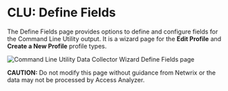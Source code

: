 # CLU: Define Fields

The Define Fields page provides options to define and configure fields for the Command Line Utility output. It is a wizard page for the __Edit Profile__ and __Create a New Profile__ profile types.

![Command Line Utility Data Collector Wizard Define Fields page](/img/product_docs/accessanalyzer/accessanalyzer/enterpriseauditor/admin/datacollector/commandlineutility/definefields.png)

__CAUTION:__ Do not modify this page without guidance from Netwrix or the data may not be processed by Access Analyzer.
